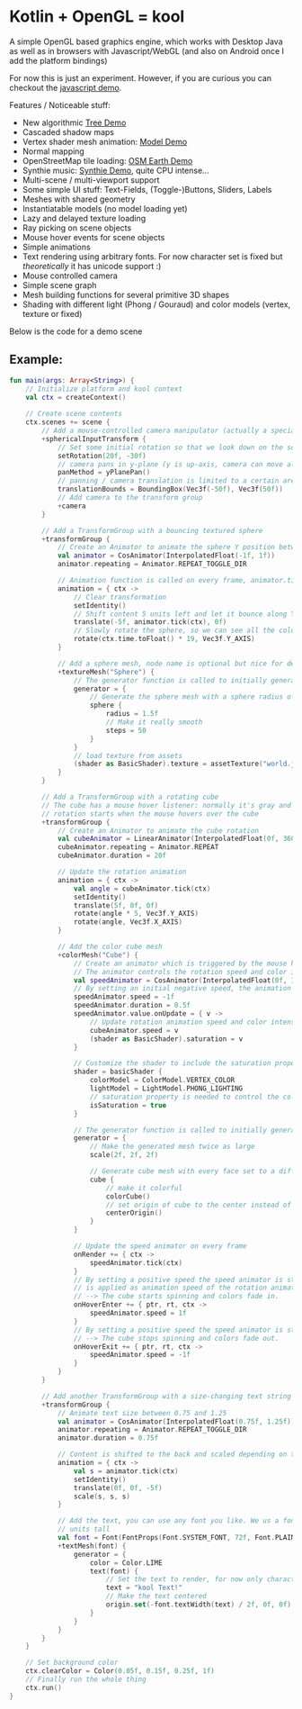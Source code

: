 # Kotlin + OpenGL = kool

A simple OpenGL based graphics engine, which works with Desktop Java as well as
in browsers with Javascript/WebGL (and also on Android once I add the platform
bindings)

For now this is just an experiment. However, if you are curious
you can checkout the [javascript demo](https://fabmax.lima-city.de/kool/index.html).

Features / Noticeable stuff:
- New algorithmic [Tree Demo](https://fabmax.github.io/kool/kool-js/?demo=treeDemo)
- Cascaded shadow maps
- Vertex shader mesh animation: [Model Demo](https://fabmax.github.io/kool/kool-js/?demo=modelDemo)
- Normal mapping
- OpenStreetMap tile loading: [OSM Earth Demo](https://fabmax.github.io/kool/kool-js/?demo=earthDemo)
- Synthie music: [Synthie Demo](https://fabmax.github.io/kool/kool-js/?demo=synthieDemo), quite CPU intense...
- Multi-scene / multi-viewport support
- Some simple UI stuff: Text-Fields, (Toggle-)Buttons, Sliders, Labels
- Meshes with shared geometry
- Instantiatable models (no model loading yet)
- Lazy and delayed texture loading
- Ray picking on scene objects
- Mouse hover events for scene objects
- Simple animations 
- Text rendering using arbitrary fonts. For now character set is fixed but *theoretically* it has unicode support :)
- Mouse controlled camera
- Simple scene graph
- Mesh building functions for several primitive 3D shapes
- Shading with different light (Phong / Gouraud) and color models (vertex, texture or fixed)

Below is the code for a demo scene

## Example:
```kotlin
fun main(args: Array<String>) {
    // Initialize platform and kool context
    val ctx = createContext()
    
    // Create scene contents
    ctx.scenes += scene {
        // Add a mouse-controlled camera manipulator (actually a specialized TransformGroup)
        +sphericalInputTransform {
            // Set some initial rotation so that we look down on the scene
            setRotation(20f, -30f)
            // camera pans in y-plane (y is up-axis, camera can move along x and z axis)
            panMethod = yPlanePan()
            // panning / camera translation is limited to a certain area
            translationBounds = BoundingBox(Vec3f(-50f), Vec3f(50f))
            // Add camera to the transform group
            +camera
        }

        // Add a TransformGroup with a bouncing textured sphere
        +transformGroup {
            // Create an Animator to animate the sphere Y position between -1 and 1
            val animator = CosAnimator(InterpolatedFloat(-1f, 1f))
            animator.repeating = Animator.REPEAT_TOGGLE_DIR

            // Animation function is called on every frame, animator.tick is called to update the animated value
            animation = { ctx ->
                // Clear transformation
                setIdentity()
                // Shift content 5 units left and let it bounce along Y-Axis
                translate(-5f, animator.tick(ctx), 0f)
                // Slowly rotate the sphere, so we can see all the colors
                rotate(ctx.time.toFloat() * 19, Vec3f.Y_AXIS)
            }

            // Add a sphere mesh, node name is optional but nice for debugging
            +textureMesh("Sphere") {
                // The generator function is called to initially generate the mesh geometry
                generator = {
                    // Generate the sphere mesh with a sphere radius of 1.5 units
                    sphere {
                        radius = 1.5f
                        // Make it really smooth
                        steps = 50
                    }
                }
                // load texture from assets
                (shader as BasicShader).texture = assetTexture("world.jpg")
            }
        }

        // Add a TransformGroup with a rotating cube
        // The cube has a mouse hover listener: normally it's gray and rotation is paused, colors fade in and
        // rotation starts when the mouse hovers over the cube
        +transformGroup {
            // Create an Animator to animate the cube rotation
            val cubeAnimator = LinearAnimator(InterpolatedFloat(0f, 360f))
            cubeAnimator.repeating = Animator.REPEAT
            cubeAnimator.duration = 20f

            // Update the rotation animation
            animation = { ctx ->
                val angle = cubeAnimator.tick(ctx)
                setIdentity()
                translate(5f, 0f, 0f)
                rotate(angle * 5, Vec3f.Y_AXIS)
                rotate(angle, Vec3f.X_AXIS)
            }

            // Add the color cube mesh
            +colorMesh("Cube") {
                // Create an animator which is triggered by the mouse hover events
                // The animator controls the rotation speed and color intensity of the cube
                val speedAnimator = CosAnimator(InterpolatedFloat(0f, 1f))
                // By setting an initial negative speed, the animation is updated exactly once and then pauses
                speedAnimator.speed = -1f
                speedAnimator.duration = 0.5f
                speedAnimator.value.onUpdate = { v ->
                    // Update rotation animation speed and color intensity
                    cubeAnimator.speed = v
                    (shader as BasicShader).saturation = v
                }

                // Customize the shader to include the saturation property
                shader = basicShader {
                    colorModel = ColorModel.VERTEX_COLOR
                    lightModel = LightModel.PHONG_LIGHTING
                    // saturation property is needed to control the color intensity of the cube
                    isSaturation = true
                }

                // The generator function is called to initially generate the mesh geometry
                generator = {
                    // Make the generated mesh twice as large
                    scale(2f, 2f, 2f)

                    // Generate cube mesh with every face set to a different color
                    cube {
                        // make it colorful
                        colorCube()
                        // set origin of cube to the center instead of lower left back corner
                        centerOrigin()
                    }
                }

                // Update the speed animator on every frame
                onRender += { ctx ->
                    speedAnimator.tick(ctx)
                }
                // By setting a positive speed the speed animator is started and animates it's value to 1. That value
                // is applied as animation speed of the rotation animation and as color intensity
                // --> The cube starts spinning and colors fade in.
                onHoverEnter += { ptr, rt, ctx ->
                    speedAnimator.speed = 1f
                }
                // By setting a positive speed the speed animator is started and animates it's value to 0.
                // --> The cube stops spinning and colors fade out.
                onHoverExit += { ptr, rt, ctx ->
                    speedAnimator.speed = -1f
                }
            }
        }

        // Add another TransformGroup with a size-changing text string
        +transformGroup {
            // Animate text size between 0.75 and 1.25
            val animator = CosAnimator(InterpolatedFloat(0.75f, 1.25f))
            animator.repeating = Animator.REPEAT_TOGGLE_DIR
            animator.duration = 0.75f

            // Content is shifted to the back and scaled depending on time
            animation = { ctx ->
                val s = animator.tick(ctx)
                setIdentity()
                translate(0f, 0f, -5f)
                scale(s, s, s)
            }

            // Add the text, you can use any font you like. We us a font size of 72pts and characters will be 1.5
            // units tall
            val font = Font(FontProps(Font.SYSTEM_FONT, 72f, Font.PLAIN, 1.5f))
            +textMesh(font) {
                generator = {
                    color = Color.LIME
                    text(font) {
                        // Set the text to render, for now only characters defined in [Font.STD_CHARS] can be rendered
                        text = "kool Text!"
                        // Make the text centered
                        origin.set(-font.textWidth(text) / 2f, 0f, 0f)
                    }
                }
            }
        }
    }

    // Set background color
    ctx.clearColor = Color(0.05f, 0.15f, 0.25f, 1f)
    // Finally run the whole thing
    ctx.run()
}
```